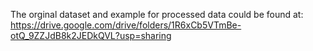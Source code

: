 
The orginal dataset and example for processed data could be found at:
https://drive.google.com/drive/folders/1R6xCb5VTmBe-otQ_9ZZJdB8k2JEDkQVL?usp=sharing
